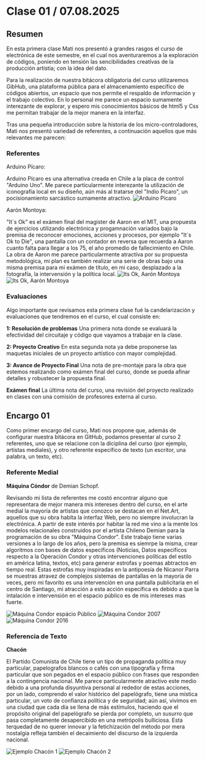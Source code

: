 # Clase 01 / 07.08.2025 #

## Resumen ##
En esta primera clase Mati nos presentó a grandes rasgos el curso de electrónica de este semestre, en el cual nos aventuraremos a la exploración de códigos, poniendo en tensión las sencibilidades creatívas de la producción artístia; con la idea del dato.

Para la realización de nuestra bitácora obligatoria del curso utilizaremos GibHub, una plataforma pública para el almacenamiento específico de códigos abiertos, un espacio que nos permite el respaldo de información y el trabajo colectivo. En lo personal me parece un espacio sumamente interezante de explorar, y espero mis conocimientos básicos de html5 y Css me permitan trabajar de la mejor manera en la interfaz.

Tras una pequeña introducción sobre la historia de los micro-controladores, Mati nos presentó variedad de referentes, a continuación aquellos que más relevantes me parecen:

### Referentes ###

Arduino Pícaro:

Arduino Pícaro es una alternativa creada en Chile a la placa de control "Arduino Uno". Me parece particularmente interezante la utilización de iconografía local en su diseño, aún más al tratarse del "Indio Pícaro", un pocisionamiento sarcástico sumamente atractivo.
![Arduino Pícaro](ImágenesClase01/ArduinoPicarp.jpg)

Aarón Montoya:

"It´s Ok" es el exámen final del magister de Aaron en el MIT, una propuesta de ejercicios utilizando electrónica y progamnación variados bajo la premisa de reconocer emociones, acciones y procesos, por ejemplo "It´s Ok to Die", una pantalla con un contador en reversa que recuerda a Aaron cuanto falta para llegar a los 75, el año promedio de fallecimiento en Chile.
La obra de Aaron me parece particularmente atractíva por su propuesta metodológica, mi plan es también realizar una serie de obras bajo una misma premisa para mi exámen de título, en mi caso, desplazado a la fotografía, la intervensión y la política local.
![Its Ok, Aarón Montoya](ImágenesClase01/ItsOkDie.jpg)
![Its Ok, Aarón Montoya](ImágenesClase01/ItsOkDream.png)
### Evaluaciones ###

Algo importante que revisamos esta primera clase fué la candelarización y evaluaciones que tendremos en el curso, el cual consiste en:

**1: Resolución de problemas**
Una primera nota donde se evaluará la efectividad del circuitaje y código que vayamos a trabajar en la clase.

**2: Proyecto Creativo**
En esta segunda nota ya debe proponerse las maquetas iniciales de un proyecto artístico con mayor complejidad.

**3: Avance de Proyecto Final**
Una nota de pre-montaje para la obra que estemos realizando como exámen final del curso, donde se pueda afinar detalles y robustecer la propuesta final.

**Exámen final** 
La última nota del curso, una revisión del proyecto realizado en clases con una comisión de profesores externa al curso.

## Encargo 01 ##

Como primer encargo del curso, Mati nos propone que, además de configurar nuestra bitácora en GitHub, podamos presentar al curso 2 referentes, uno que se relacione con la diciplina del curso (por ejemplo, artístas mediales), y otro referente específico de texto (un escritor, una palabra, un texto, etc).

### Referente Medial ###
**Máquina Cóndor** de Demian Schopf.

Revisando mi lista de referentes me costó encontrar alguno que representara de mejor manera mis intereses dentro del curso, en el arte medial la mayoría de artistas que conozco se destacan en el Net.Art, aquellos que su obra habíta la interfaz Web, pero no siempre involucran la electrónica.
A partir de este interés por habitar la red me vino a la mente los modelos relacionales construidos por el artista Chileno Demian para la programación de su obra "Máquina Condor". Este trabajo tiene varias versiones a lo largo de los años, pero la premisa es siemrpe la misma, crear algoritmos con bases de datos especificos (Noticias, Datos especificos respecto a la Operación Condor y otras intervenciones políticas del estilo en américa latina, textos, etc) para generar estrofas y poemas abtractos en tiempo real.
Estas estrofas muy inspiradas en la antipoesía de Nicanor Parra se muestras atravez de complejos sistemas de pantallas en la mayoría de veces, pero mi favorito es una intervención en una pantalla publicitaria en el centro de Santiago, mi atracción a esta acción específica es debido a que la intalación e intervensión en el espacio público es de mis intereses mas fuerte.

![Máquina Condor espácio Público](ImágenesClase01/MaquinaCondorCalle.jpg) 
![Máquina Condor 2007](ImágenesClase01/MaquinaCondor2007.jpg) 
![Máquina Condor 2016](ImágenesClase01/MaquinaCondor2016.jpg) 

### Referencia de Texto ###
**Chacón**

El Partido Comunista de Chile tiene un tipo de propaganda política muy particular, papelografos blancos o cafés con una tipografía y firma particular que son pegados en el espacio público con frases que responden a la contingencia nacional. 
Me parece particularmente atractivo este medio debido a una profunda disyuntiva personal al rededor de estas acciones, por un lado, comprendo el valor histórico del papelógrafo, tiene una mística particular, un voto de confianza política y de seguridad; aún así, vivimos en una ciudad que cada día se llena de más estímulos, haciendo que el propósito original del papelógrafo se pierda por completo, un susurro que pasa completamente desapercibido en una metrópolis bulliciosa. Esta terquedad de no querer innovar y la fetichización del método por mera nostalgia refleja también el decaimiento del discurso de la izquierda nacional.

![Ejemplo Chacón 1](ImágenesClase01/Chacon1.jpg) 
![Ejemplo Chacón 2](ImágenesClase01/Chacon2.jpg) 
